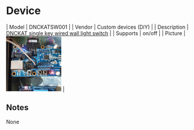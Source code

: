 
# Device

| Model | DNCKATSW001  |
| Vendor  | Custom devices (DiY)  |
| Description | [DNCKAT single key wired wall light switch](https://github.com/dzungpv/dnckatsw00x/) |
| Supports | on/off |
| Picture | ![../images/devices/DNCKATSW001.jpg](../images/devices/DNCKATSW001.jpg) |

## Notes

None
